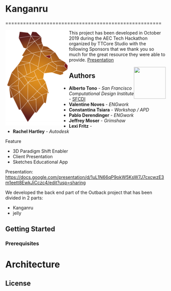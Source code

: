 # Kanganru 

=====================================================

<img src="kanganru.png" align="left" width="200" height="300" />

This project has been developed in October 2019 during the AEC Tech Hackathon organized by TTCore Studio with the following Sponsors that we thank you so much for the great resource they were able to provide. 
[Presentation](https://docs.google.com/presentation/d/1PY0RU9T0NnZnrGIihKm32UpJGw9H2y3DOEGgaJlzG2o/edit?ts=5dab4ee7#slide=id.g640068be55_0_5)

<img src="files/1.png" align="right" width="100" height="100" /> 



## Authors

* **Alberto Tono** - *San Francisco Computational Design Institute* - [SFCDI](https://www.sfcdi.org)
* **Valentine Noves** - *ENGwork* 
* **Constantina Tsiara** - *Workshop / APD* 
* **Pablo Derendinger** - *ENGwork*
* **Jeffrey Moser** - *Grimshaw*
* **Lexi Fritz** - 
* **Rachel Hartley** - *Autodesk*

Feature
* 3D Paradigm Shift Enabler
* Client Presentation
* Sketches Educational App


Presentation: 
https://docs.google.com/presentation/d/1uL1N66qP9okW5KsW7J7cxcwzE3m1eett8EwkJiCczc4/edit?usp=sharing


We developed the back end part of the Outback project that has been divided in 2 parts: 

* Kanganru
* jelly


## Getting Started



### Prerequisites





# Architecture



## License



